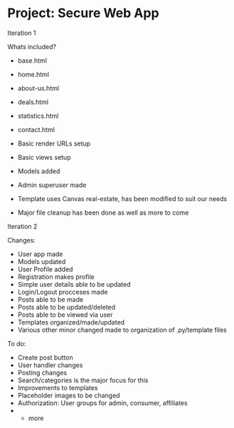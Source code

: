 # Project: Secure Web App

Iteration 1

Whats included?

- base.html
- home.html
- about-us.html
- deals.html
- statistics.html
- contact.html

- Basic render URLs setup
- Basic views setup
- Models added
- Admin superuser made
- Template uses Canvas real-estate, has been modified to suit our needs
- Major file cleanup has been done as well as more to come

Iteration 2

Changes:
- User app made
- Models updated
- User Profile added
- Registration makes profile
- Simple user details able to be updated
- Login/Logout procceses made
- Posts able to be made
- Posts able to be updated/deleted
- Posts able to be viewed via user
- Templates organized/made/updated
- Various other minor changed made to organization of .py/template files

To do:
- Create post button
- User handler changes
- Posting changes
- Search/categories is the major focus for this
- Improvements to templates
- Placeholder images to be changed
- Authorization: User groups for admin, consumer, affiliates
- + more
